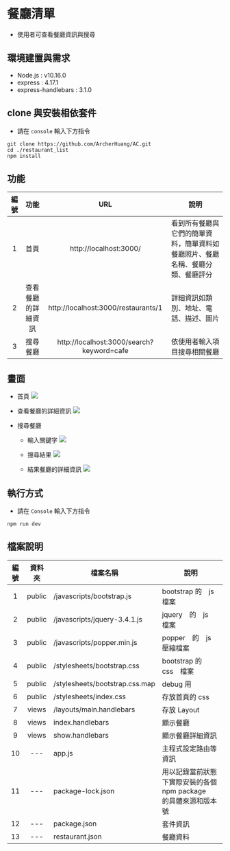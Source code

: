 # 餐廳清單
* 使用者可查看餐廳資訊與搜尋

## 環境建置與需求
* Node.js : v10.16.0
* express : 4.17.1
* express-handlebars : 3.1.0

## clone 與安裝相依套件
* 請在 `console` 輸入下方指令
```
git clone https://github.com/ArcherHuang/AC.git
cd ./restaurant_list
npm install
```

## 功能

| 編號 | 功能 | URL | 說明  |
|:---:|:---:|:---:|---|
| 1 | 首頁 | http://localhost:3000/ | 看到所有餐廳與它們的簡單資料，簡單資料如餐廳照片、餐廳名稱、餐廳分類、餐廳評分 |
| 2 | 查看餐廳的詳細資訊 | http://localhost:3000/restaurants/1 | 詳細資訊如類別、地址、電話、描述、圖片 |
| 3 | 搜尋餐廳 | http://localhost:3000/search?keyword=cafe | 依使用者輸入項目搜尋相關餐廳 |

## 畫面
* 首頁
![](https://oranwind.s3.amazonaws.com/2019/Jun/_____2019_06_04___10_52_32-1559616770279.png)

* 查看餐廳的詳細資訊
![](https://oranwind.s3.amazonaws.com/2019/Jun/_____2019_06_04___10_53_13-1559616816287.png)

* 搜尋餐廳
  * 輸入關鍵字
![](https://oranwind.s3.amazonaws.com/2019/Jun/_____2019_06_04___10_54_30-1559616896993.png)

  * 搜尋結果
![](https://oranwind.s3.amazonaws.com/2019/Jun/_____2019_06_04___10_54_36-1559616918172.png)

  * 結果餐廳的詳細資訊
![](https://oranwind.s3.amazonaws.com/2019/Jun/_____2019_06_04___10_55_57-1559616978499.png)

## 執行方式
* 請在 `Console` 輸入下方指令
```
npm run dev
```

## 檔案說明

| 編號 | 資料夾 |  檔案名稱 | 說明  |
|:---:|:---:|---|---|
|1| public | /javascripts/bootstrap.js | bootstrap 的　js　檔案 |
|2| public | /javascripts/jquery-3.4.1.js | jquery　的　js　檔案 |
|3| public | /javascripts/popper.min.js | popper　的　js　壓縮檔案 |
|4| public | /stylesheets/bootstrap.css | bootstrap 的　css　檔案 |
|5| public | /stylesheets/bootstrap.css.map | debug 用 |
|6| public | /stylesheets/index.css | 存放首頁的 css |
|7| views | /layouts/main.handlebars | 存放 Layout |
|8| views | index.handlebars | 顯示餐廳 |
|9| views | show.handlebars | 顯示餐廳詳細資訊 |
|10| --- | app.js | 主程式設定路由等資訊 |
|11| --- | package-lock.json | 用以記錄當前狀態下實際安裝的各個　npm package　的具體來源和版本號 |
|12| --- | package.json | 套件資訊 |
|13| --- | restaurant.json | 餐廳資料 |